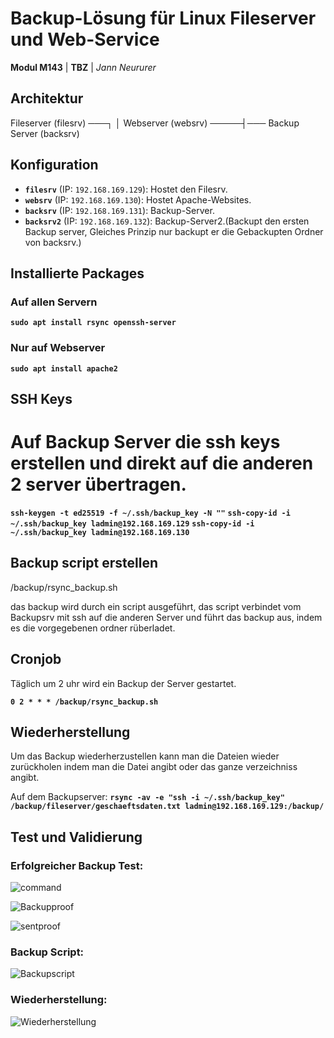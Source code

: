 # Backup-Lösung für Linux Fileserver und Web-Service

**Modul M143** | **TBZ** | *Jann Neururer*


## Architektur

Fileserver (filesrv) ───┐
                        │
Webserver (websrv) ─────┤─── Backup Server (backsrv)

## Konfiguration

- **`filesrv`** (IP: `192.168.169.129`): Hostet den Filesrv.
- **`websrv`** (IP: `192.168.169.130`): Hostet Apache-Websites.
- **`backsrv`** (IP: `192.168.169.131`): Backup-Server.
- **`backsrv2`** (IP: `192.168.169.132`): Backup-Server2.(Backupt den ersten Backup server, Gleiches Prinzip nur backupt er die Gebackupten Ordner von backsrv.)

## Installierte Packages

### Auf allen Servern
**`sudo apt install rsync openssh-server`**

### Nur auf Webserver
**`sudo apt install apache2`**

## SSH Keys

# Auf Backup Server die ssh keys erstellen und direkt auf die anderen 2 server übertragen.

**`ssh-keygen -t ed25519 -f ~/.ssh/backup_key -N ""`**
**`ssh-copy-id -i ~/.ssh/backup_key ladmin@192.168.169.129`**
**`ssh-copy-id -i ~/.ssh/backup_key ladmin@192.168.169.130`**

## Backup script erstellen
/backup/rsync_backup.sh

das backup wird durch ein script ausgeführt, das script verbindet vom Backupsrv mit ssh auf die anderen Server und führt das backup aus, indem es die vorgegebenen ordner rüberladet.

## Cronjob
Täglich um 2 uhr wird ein Backup der Server gestartet.

**`0 2 * * * /backup/rsync_backup.sh`**

## Wiederherstellung

Um das Backup wiederherzustellen kann man die Dateien wieder zurückholen indem man die Datei angibt oder das ganze verzeichniss angibt.

Auf dem Backupserver: **`rsync -av -e "ssh -i ~/.ssh/backup_key" /backup/fileserver/geschaeftsdaten.txt ladmin@192.168.169.129:/backup/`**

## Test und Validierung

### Erfolgreicher Backup Test:
![command](https://raw.githubusercontent.com/Jann08/M143_nfs-apache-backup/main/imgs/Backupcommand.png)

![Backupproof](https://raw.githubusercontent.com/Jann08/M143_nfs-apache-backup/main/imgs/backup.png)

![sentproof](https://raw.githubusercontent.com/Jann08/M143_nfs-apache-backup/main/imgs/sentproof.png)

### Backup Script:
![Backupscript](https://raw.githubusercontent.com/Jann08/M143_nfs-apache-backup/main/imgs/Backupscript.png)

### Wiederherstellung:

![Wiederherstellung](https://raw.githubusercontent.com/Jann08/M143_nfs-apache-backup/main/imgs/wiederherstellung.png)